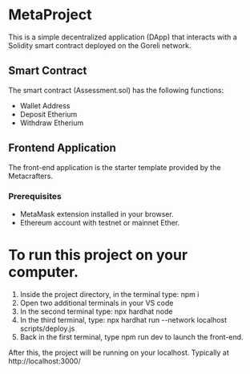 # MetaProject

This is a simple decentralized application (DApp) that interacts with a Solidity smart contract deployed on the Goreli network.

## Smart Contract

The smart contract (Assessment.sol) has the following functions:
- Wallet Address
- Deposit Etherium
- Withdraw Etherium

## Frontend Application

The front-end application is the starter template provided by the Metacrafters.

### Prerequisites

- MetaMask extension installed in your browser.
- Ethereum account with testnet or mainnet Ether.

# To run this project on your computer.

1. Inside the project directory, in the terminal type: npm i
2. Open two additional terminals in your VS code
3. In the second terminal type: npx hardhat node
4. In the third terminal, type: npx hardhat run --network localhost scripts/deploy.js
5. Back in the first terminal, type npm run dev to launch the front-end.

After this, the project will be running on your localhost.
Typically at http://localhost:3000/
